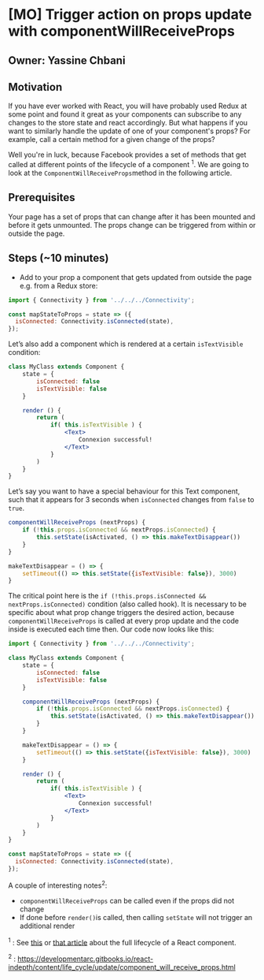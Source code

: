 # [MO] Trigger action on props update with componentWillReceiveProps

## Owner: Yassine Chbani

## Motivation

If you have ever worked with React, you will have probably used Redux at some point and found it great as your components can
subscribe to any changes to the store state and react accordingly. But what happens if you want to similarly handle the update
of one of your component's props? For example, call a certain method for a given change of the props?

Well you're in luck, because Facebook provides a set of methods that get called at different points of the lifecycle of a component <sup>1</sup>. We are going to look at the `ComponentWillReceiveProps`method in the following article.


## Prerequisites

Your page has a set of props that can change after it has been mounted and before it gets unmounted. The props change can be
triggered from within or outside the page.

## Steps (~10 minutes)

- Add to your prop a component that gets updated from outside the page e.g. from a Redux store:

```jsx
import { Connectivity } from '../../../Connectivity';

const mapStateToProps = state => ({
  isConnected: Connectivity.isConnected(state),
});
```

Let’s also add a component which is rendered at a certain `isTextVisible` condition:

```jsx
class MyClass extends Component {
	state = {
		isConnected: false
		isTextVisible: false
	}

	render () {
		return (
			if( this.isTextVisible ) {
				<Text>
					Connexion successful!
				</Text>
			}
		)
	}
}
```

Let’s say you want to have a special behaviour for this Text component, such that it appears for 3 seconds when `isConnected` changes from `false` to `true`.

```jsx
componentWillReceiveProps (nextProps) {
	if (!this.props.isConnected && nextProps.isConnected) {
		this.setState(isActivated, () => this.makeTextDisappear())
	}
}

makeTextDisappear = () => {
	setTimeout(() => this.setState({isTextVisible: false}), 3000)
}
```

The critical point here is the `if (!this.props.isConnected && nextProps.isConnected)` condition (also called hook). It is necessary to be specific about what prop change triggers the desired action, because `componentWillReceiveProps` is called at every prop update and the code inside is executed each time then. Our code now looks like this:

```jsx
import { Connectivity } from '../../../Connectivity';

class MyClass extends Component {
	state = {
		isConnected: false
		isTextVisible: false
	}

	componentWillReceiveProps (nextProps) {
		if (!this.props.isConnected && nextProps.isConnected) {
			this.setState(isActivated, () => this.makeTextDisappear())
		}
	}

	makeTextDisappear = () => {
		setTimeout(() => this.setState({isTextVisible: false}), 3000)
	}

	render () {
		return (
			if( this.isTextVisible ) {
				<Text>
					Connexion successful!
				</Text>
			}
		)
	}
}

const mapStateToProps = state => ({
  isConnected: Connectivity.isConnected(state),
});
```

A couple of interesting notes<sup>2</sup>:
- `componentWillReceiveProps` can be called even if the props did not change
- If done before `render()`is called, then calling `setState` will not trigger an additional render

<sup>1</sup> : See [this](https://engineering.musefind.com/react-lifecycle-methods-how-and-when-to-use-them-2111a1b692b1) or
[that article](https://reactjs.org/docs/react-component.html) about the full lifecycle of a React component.

<sup>2</sup> : https://developmentarc.gitbooks.io/react-indepth/content/life_cycle/update/component_will_receive_props.html
